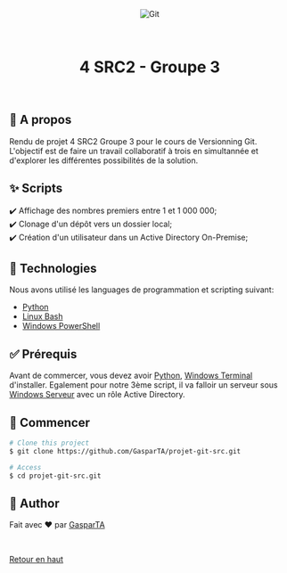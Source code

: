 <div align="center" id="top"> 
  <img src="./.github/app.gif" alt="Git" />

  &#xa0;

  <!-- <a href="https://git.netlify.app">Demo</a> -->
</div>

<h1 align="center">4 SRC2 - Groupe 3</h1>

<!-- Status -->

<!-- <h4 align="center"> 
	🚧  Git 🚀 Under construction...  🚧
</h4> 

<hr> -->

<br>

## :dart: A propos ##

Rendu de projet 4 SRC2 Groupe 3 pour le cours de Versionning Git.
L'objectif est de faire un travail collaboratif à trois en simultannée et d'explorer les différentes possibilités de la solution.

## :sparkles: Scripts ##

:heavy_check_mark: Affichage des nombres premiers entre 1 et 1 000 000;\
:heavy_check_mark: Clonage d'un dépôt vers un dossier local;\
:heavy_check_mark: Création d'un utilisateur dans un Active Directory On-Premise;

## :rocket: Technologies ##

Nous avons utilisé les languages de programmation et scripting suivant:

- [Python](https://www.python.org/)
- [Linux Bash](https://doc.ubuntu-fr.org/bash)
- [Windows PowerShell](https://www.microsoft.com/fr-fr/windows?r=1)

## :white_check_mark: Prérequis ##

Avant de commercer, vous devez avoir [Python](https://www.python.org/downloads/), [Windows Terminal](https://www.microsoft.com/store/productId/9N0DX20HK701) d'installer.
Egalement pour notre 3ème script, il va falloir un serveur sous [Windows Serveur](https://www.microsoft.com/fr-fr/evalcenter/evaluate-windows-server-2019) avec un rôle Active Directory.

## :checkered_flag: Commencer ##

```bash
# Clone this project
$ git clone https://github.com/GasparTA/projet-git-src.git

# Access
$ cd projet-git-src.git
```

## :memo: Author ##

Fait avec :heart: par <a href="https://github.com/GasparTA" target="_blank">GasparTA</a>

&#xa0;

<a href="#top">Retour en haut</a>
